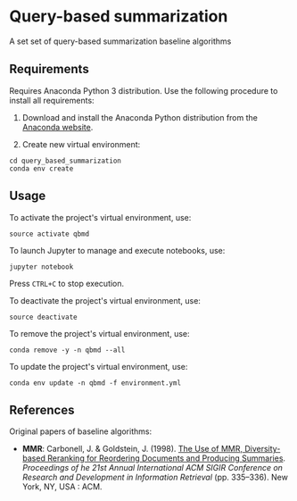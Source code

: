 # Query-based summarization
A set set of query-based summarization baseline algorithms

## Requirements
Requires Anaconda Python 3 distribution.
Use the following procedure to install all requirements:

1. Download and install the Anaconda Python distribution from the [Anaconda website](https://www.anaconda.com/).

2. Create new virtual environment:
```
cd query_based_summarization
conda env create
```

## Usage
To activate the project's virtual environment, use:
```
source activate qbmd
```

To launch Jupyter to manage and execute notebooks, use:
```
jupyter notebook
```
Press `CTRL+C` to stop execution.

To deactivate the project's virtual environment, use:
```
source deactivate
```

To remove the project's virtual environment, use:
```
conda remove -y -n qbmd --all
```

To update the project's virtual environment, use:
```
conda env update -n qbmd -f environment.yml
```


## References
Original papers of baseline algorithms:
- **MMR**: Carbonell, J. & Goldstein, J. (1998). [The Use of MMR, Diversity-based Reranking for Reordering Documents and Producing Summaries](https://dl.acm.org/citation.cfm?id=291025). *Proceedings of he 21st Annual International ACM SIGIR Conference on Research and Development in Information Retrieval* (pp. 335–336). New York, NY, USA : ACM.